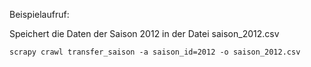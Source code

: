 Beispielaufruf:

Speichert die Daten der Saison 2012 in der Datei saison_2012.csv
```
scrapy crawl transfer_saison -a saison_id=2012 -o saison_2012.csv
```